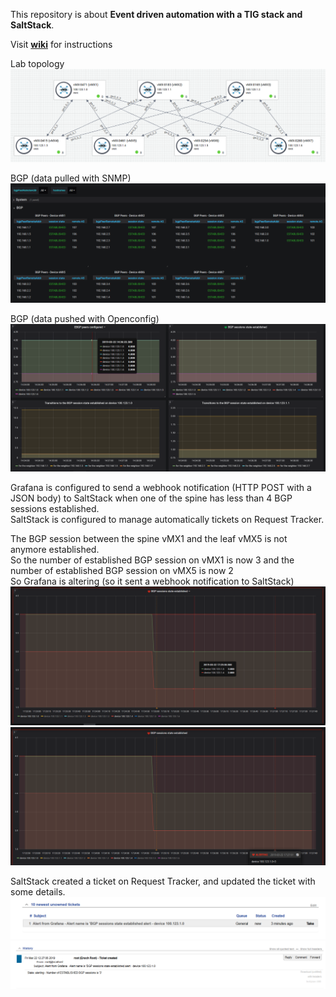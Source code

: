 This repository is about **Event driven automation with a TIG stack and SaltStack**.   

Visit [**wiki**](https://github.com/ksator/event_driven_automation_with_a_TIG_stack/wiki) for instructions  

Lab topology
![topology.png](resources/topology.png)  

BGP (data pulled with SNMP)
![BGP.png](resources/BGP.png)  

BGP (data pushed with Openconfig)
![EBGP_sessions_Openconfig.png](resources/EBGP_sessions_Openconfig.png)  

Grafana is configured to send a webhook notification (HTTP POST with a JSON body) to SaltStack when one of the spine has less than 4 BGP sessions established.  
SaltStack is configured to manage automatically tickets on Request Tracker.   

The BGP session between the spine vMX1 and the leaf vMX5 is not anymore established.  
So the number of established BGP session on vMX1 is now 3 and the number of established BGP session on vMX5 is now 2  
So Grafana is altering (so it sent a webhook notification to SaltStack)  
![BGP-issue-vMX1-vMX5.png](resources/BGP-issue-vMX1-vMX5.png)  
![BGP-alert-vMX1-vMX5.png](resources/BGP-alert-vMX1-vMX5.png)  
 
SaltStack created a ticket on Request Tracker, and updated the ticket with some details.     
![RT-new-ticket.png](resources/RT-new-ticket.png)  
![RT-ticket-details.png](resources/RT-ticket-details.png)  

